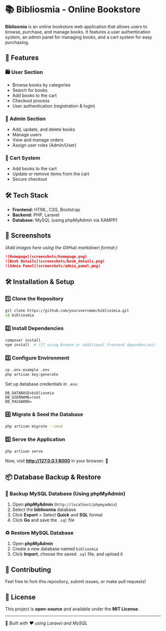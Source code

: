 # 📚 Bibliosmia - Online Bookstore

**Bibliosmia** is an online bookstore web application that allows users to browse, purchase, and manage books. It features a user authentication system, an admin panel for managing books, and a cart system for easy purchasing.

## 🚀 Features

### 🛍 User Section
- Browse books by categories
- Search for books
- Add books to the cart
- Checkout process
- User authentication (registration & login)

### 🔑 Admin Section
- Add, update, and delete books
- Manage users
- View and manage orders
- Assign user roles (Admin/User)

### 🛒 Cart System
- Add books to the cart
- Update or remove items from the cart
- Secure checkout

## 🛠 Tech Stack
- **Frontend:** HTML, CSS, Bootstrap
- **Backend:** PHP, Laravel
- **Database:** MySQL (using phpMyAdmin via XAMPP)

## 📸 Screenshots
*(Add images here using the GitHub markdown format:)*

```md
![Homepage](screenshots/homepage.png)
![Book Details](screenshots/book_details.png)
![Admin Panel](screenshots/admin_panel.png)
```

## 🛠 Installation & Setup

### 1️⃣ Clone the Repository
```sh
git clone https://github.com/yourusername/bibliosmia.git
cd bibliosmia
```

### 2️⃣ Install Dependencies
```sh
composer install
npm install  # (If using Breeze or additional frontend dependencies)
```

### 3️⃣ Configure Environment
```sh
cp .env.example .env
php artisan key:generate
```
Set up database credentials in `.env`:
```env
DB_DATABASE=bibliosmia
DB_USERNAME=root
DB_PASSWORD=
```

### 4️⃣ Migrate & Seed the Database
```sh
php artisan migrate --seed
```

### 5️⃣ Serve the Application
```sh
php artisan serve
```

Now, visit **http://127.0.0.1:8000** in your browser. 🎉

## 📦 Database Backup & Restore

### 🔄 Backup MySQL Database (Using phpMyAdmin)
1. Open **phpMyAdmin** (`http://localhost/phpmyadmin`)
2. Select the **bibliosmia** database
3. Click **Export** > Select **Quick** and **SQL** format
4. Click **Go** and save the `.sql` file

### ♻️ Restore MySQL Database
1. Open **phpMyAdmin**
2. Create a new database named `bibliosmia`
3. Click **Import**, choose the saved `.sql` file, and upload it

## 🤝 Contributing
Feel free to fork this repository, submit issues, or make pull requests!

## 📄 License
This project is **open-source** and available under the **MIT License**.

---
🚀 *Built with ❤️ using Laravel and MySQL*
